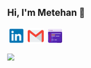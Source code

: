 ## Hi, I'm Metehan 👋

<!--
**metehankurucu/metehankurucu** is a ✨ _special_ ✨ repository because its `README.md` (this file) appears on your GitHub profile.

Here are some ideas to get you started:

- 🔭 I’m currently working on ...
- 🌱 I’m currently learning ...
- 👯 I’m looking to collaborate on ...
- 🤔 I’m looking for help with ...
- 💬 Ask me about ...
- 📫 How to reach me: ...
- 😄 Pronouns: ...
- ⚡ Fun fact: ...
-->

<p align="left" style='display:flex;align-items:center' >
  <a style='margin:5px' target='_blank' href="https://linkedin.com/in/metehankurucu"><img alt="Linkedin" title="Linkedin" height="32" width="32" src="https://raw.githubusercontent.com/metehankurucu/metehankurucu/main/assets/linkedin.svg"></a>
  <a style='margin:5px' target='_blank' href="mailto:metehankurucu@gmail.com"><img alt="Mail" title="Mail" height="37" width="37" src="https://raw.githubusercontent.com/metehankurucu/metehankurucu/main/assets/mail.svg"></a>
  <a style='margin:5px' target='_blank' href="https://metehankurucu.com"><img alt="Website" title="Website" height="32" width="32" src="https://raw.githubusercontent.com/metehankurucu/metehankurucu/main/assets/website.png"></a>
  
</p>

<p align="justify">
 <a href='https://findmentor.network/peer/metehan-kurucu'>
 <img src="https://img.shields.io/badge/Find%20Mentor-I'm%20a%20mentee-blueviolet">
  <a/>
 </p>
